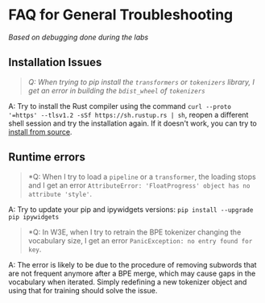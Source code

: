 # FAQ for General Troubleshooting

*Based on debugging done during the labs*

## Installation Issues

> *Q: When trying to pip install the `transformers` or `tokenizers` library, I get an error in building the `bdist_wheel` of `tokenizers`*

A: Try to install the Rust compiler using the command `curl --proto '=https' --tlsv1.2 -sSf https://sh.rustup.rs | sh`, reopen a different shell session and try the installation again. If it doesn't work, you can try to [install from source](https://huggingface.co/docs/tokenizers/python/latest/installation/main.html).

## Runtime errors

> *Q: When I try to load a `pipeline` or a `transformer`, the loading stops and I get an error `AttributeError: 'FloatProgress' object has no attribute 'style'`.

A: Try to update your pip and ipywidgets versions: `pip install --upgrade pip ipywidgets`

> *Q: In W3E, when I try to retrain the BPE tokenizer changing the vocabulary size, I get an error `PanicException: no entry found for key`.

A: The error is likely to be due to the procedure of removing subwords that are not frequent anymore after a BPE merge, which may cause gaps in the vocabulary when iterated. Simply redefining a new tokenizer object and using that for training should solve the issue.
